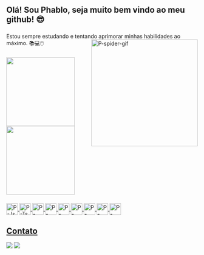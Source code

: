 ## Olá! Sou Phablo, seja muito bem vindo ao meu github! 😎

###

Estou sempre estudando e tentando aprimorar minhas habilidades ao máximo. 📚💻🖱️
<img align="right" alt="P-spider-gif" height="280" src="https://www.imagensanimadas.com/data/media/1555/homem-aranha-imagem-animada-0008.gif"/> 


###

<div>
  <a href="https://github.com/RayanPhablo">
  <img height=180cm" src="https://github-readme-stats.vercel.app/api?username=RayanPhablo&show_icons=true&theme=midnight-purple&count_private=true">
  <img height=180cm" src="https://github-readme-stats.vercel.app/api/top-langs/?username=RayanPhablo&layout=compact&theme=midnight-purple">
  
</div>

###

<div>
  <img align="center" alt="P-Js" height="30" width"30" src="https://cdn.jsdelivr.net/gh/devicons/devicon/icons/javascript/javascript-original.svg"/>
  <img align="center" alt="P-Ts" height="30" width"30" src="https://cdn.jsdelivr.net/gh/devicons/devicon/icons/typescript/typescript-original.svg"/>
  <img align="center" alt="P-Node" height="30" width"30" src="https://cdn.jsdelivr.net/gh/devicons/devicon/icons/nodejs/nodejs-original.svg"/>
  <img align="center" alt="P-React" height="30" width"30" src="https://cdn.jsdelivr.net/gh/devicons/devicon/icons/react/react-original.svg"/>
  <img align="center" alt="P-Python" height="30" width"30" src="https://cdn.jsdelivr.net/gh/devicons/devicon/icons/python/python-original.svg"/>
  <img align="center" alt="P-Html" height="30" width"30" src="https://cdn.jsdelivr.net/gh/devicons/devicon/icons/html5/html5-original.svg"/>
  <img align="center" alt="P-Css" height="30" width"30" src="https://cdn.jsdelivr.net/gh/devicons/devicon/icons/css3/css3-original.svg"/>
  <img align="center" alt="P-Bootsrap" height="30" width"30" src="https://cdn.jsdelivr.net/gh/devicons/devicon/icons/bootstrap/bootstrap-original.svg"/>
  <img align="center" alt="P-Figma" height="30" width"30" src="https://cdn.jsdelivr.net/gh/devicons/devicon/icons/figma/figma-original.svg"/> 
  
<div/>

## Contato 

<div>

<a href="https://www.linkedin.com/in/phablo-rayan/" target="_blank"><img src="https://img.shields.io/badge/-LinkedIn-%230077B5?style=for-the-badge&logo=linkedin&logoColor=white" target="_blank"></a> 
<a href = "mailto:phablorayan02@gmail.com"><img src="https://img.shields.io/badge/Gmail-D14836?style=for-the-badge&logo=gmail&logoColor=white" target="_blank"></a>


  
</div>




